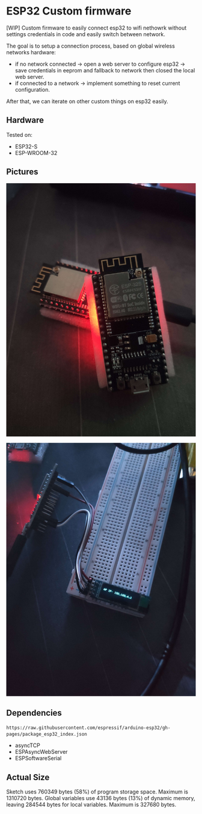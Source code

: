 # ESP32 Custom firmware
[WIP]
Custom firmware to easily connect esp32 to wifi nethowrk without settings credentials in code and easily switch between network.

The goal is to setup a connection process, based on global wireless networks hardware:
- if no network connected -> open a web server to configure esp32 -> save credentials in eeprom and fallback to network then closed the local web server.
- if connected to a network -> implement something to reset current configuration.

After that, we can iterate on other custom things on esp32 easily.

## Hardware
Tested on:
- ESP32-S
- ESP-WROOM-32

## Pictures
![ESP32S](https://github.com/OlivierArgentieri/ESP32_Firmware/blob/main/img/ESP32S.jpg)

![ESP-WROOM-32-oled](https://github.com/OlivierArgentieri/ESP32_Firmware/blob/main/img/ESP-WROOM-32-oled.jpg)

## Dependencies

`https://raw.githubusercontent.com/espressif/arduino-esp32/gh-pages/package_esp32_index.json`

- asyncTCP
- ESPAsyncWebServer
- ESPSoftwareSerial

## Actual Size
Sketch uses 760349 bytes (58%) of program storage space. Maximum is 1310720 bytes.
Global variables use 43136 bytes (13%) of dynamic memory, leaving 284544 bytes for local variables. Maximum is 327680 bytes.
